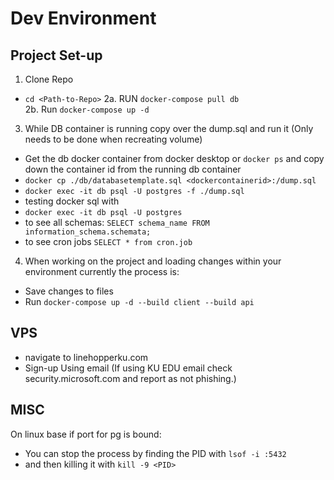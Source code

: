 # Dev Environment 

## Project Set-up 
1. Clone Repo 
  - ``` cd <Path-to-Repo> ```
2a. RUN ```docker-compose pull db ```  
2b. Run ```docker-compose up -d ```
3. While DB container is running copy over the dump.sql and run it (Only needs to be done when recreating volume)
  - Get the db docker container from docker desktop or ```docker ps``` and copy down the container id from the running db container
  - ``` docker cp ./db/databasetemplate.sql <dockercontainerid>:/dump.sql ```
  - ``` docker exec -it db psql -U postgres -f ./dump.sql ```
  - testing docker sql with 
  - ``` docker exec -it db psql -U postgres ```
  - to see all schemas: 
  ```SELECT schema_name FROM information_schema.schemata; ```
  - to see cron jobs 
  ``` SELECT * from cron.job ```
4. When working on the project and loading changes within your environment currently the process is:
  - Save changes to files 
  - Run ``` docker-compose up -d --build client --build api ```

## VPS 
- navigate to linehopperku.com
- Sign-up Using email (If using KU EDU email check security.microsoft.com and report as not phishing.)

## MISC 
On linux base if port for pg is bound:
- You can stop the process by finding the PID with ```lsof -i :5432```
- and then killing it with ```kill -9 <PID>```
